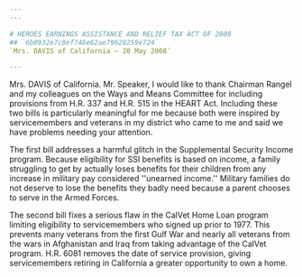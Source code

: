```yaml
---
---

# HEROES EARNINGS ASSISTANCE AND RELIEF TAX ACT OF 2008
## `6b0932e7c0ef746e62ae79628259e724`
`Mrs. DAVIS of California — 20 May 2008`

---
```



Mrs. DAVIS of California. Mr. Speaker, I would like to thank Chairman 
Rangel and my colleagues on the Ways and Means Committee for including 
provisions from H.R. 337 and H.R. 515 in the HEART Act. Including these 
two bills is particularly meaningful for me because both were inspired 
by servicemembers and veterans in my district who came to me and said 
we have problems needing your attention.

The first bill addresses a harmful glitch in the Supplemental 
Security Income program. Because eligibility for SSI benefits is based 
on income, a family struggling to get by actually loses benefits for 
their children from any increase in military pay considered ''unearned 
income.'' Military families do not deserve to lose the benefits they 
badly need because a parent chooses to serve in the Armed Forces.

The second bill fixes a serious flaw in the CalVet Home Loan program 
limiting eligibility to servicemembers who signed up prior to 1977. 
This prevents many veterans from the first Gulf War and nearly all 
veterans from the wars in Afghanistan and Iraq from taking advantage of 
the CalVet program. H.R. 6081 removes the date of service provision, 
giving servicemembers retiring in California a greater opportunity to 
own a home.